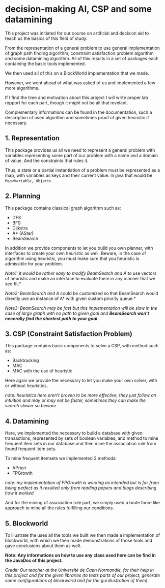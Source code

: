 # decision-making AI, CSP and some datamining

This project was initiated for our course on artificial and decision aid to teach us the basics of this field of study. 

From the representation of a general problem to use general implementation of graph path finding algorithm, constraint satisfaction problem algorithm and some datamining algorithm. All of this results in a set of packages each containing the basic tools implemented. 

We then used all of this on a BlockWorld implementation that we made.

However, we went ahead of what was asked of us and implemented a few more algorithms.

If I find the time and motivation about this project I will write proper lab repport for each part, though it might not be all that revelant.

Complementary informations can be found in the documentation, such a description of used algorithm and sometimes proof of given heuristic if necessary.

## 1. Representation

This package provides us all we need to represent a general problem with variables representing some part of our problem with a name and a domain of value. And the constraints that rules it.

Thus, a state or a partial instantiation of a problem must be represented as a map, with variables as keys and their current value. In java that would be `Map<Variable, Object>`.

## 2. Planning

This package contains classical graph algorithm such as:
* DFS
* BFS
* Dijkstra
* A* (AStar)
* BeamSearch

In addition we provide components to let you build you own planner, with interfaces to create your own heuristic as well. Beware, in the case of algorithm using heuristic, you must make sure that you heuristic is admissible for your problem.

*Note1: it would be rather easy to modify BeamSearch and A* to use vectors of heuristic and make an interface to evaluate them in any manner that we see fit.*

*Note2: BeamSearch and A* could be customized so that BeamSearch would directly use an instance of A* with given custom priority queue.*

*Note3: BeamSearch may be fast but this implementation will be slow in the case of large graph with no path to given goal and __BeamSearch won't necerally find the shortest path to your goal__*

## 3. CSP (Constraint Satisfaction Problem)

This package contains basic components to solve a CSP, with method such as:
* Backtracking
* MAC
* MAC with the use of heuristic

Here again we provide the necessary to let you make your own solver, with or without heuristics.

*note: heuristics here aren't proven to be more effective, they just follow an intuition and may or may not be faster, sometimes they can make the search slower so beware* 

## 4. Datamining

Here, we implemented the necessary to build a database with given transactions, represented by sets of boolean variables, and method to mine frequent item sets in our database and then mine the association rule from found frequent item sets.

To mine frequent itemsets we implemented 2 methods:
* APriori
* FPGrowth

*note: my implementation of FPGrowth is working as intended but is far from being perfect as it resulted only from reading papers and blogs describing how it worked*

And for the mining of association rule part, we simply used a brute force like approach to mine all the rules fulfilling our conditions.

## 5. Blockworld

To illustrate the uses all the tools we built we then made a implementation of blockworld, with which we then made demonstrations of those tools and gave conclusions about them as well.

**Note: Any informations on how to use any class used here can be find in the JavaDoc of this project.**

*Credit: Our teacher at the Université de Caen Normandie, for their help in this project and for the given libraries (to tests parts of our project, generate some configurations of blockworld and for the gui illustration of them).*

